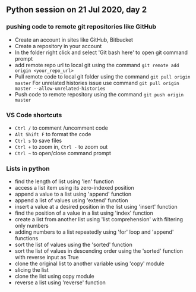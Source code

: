 ## Python session on 21 Jul 2020, day 2

### pushing code to remote git repositories like GitHub
* Create an account in sites like GitHub, Bitbucket
* Create a repository in your account
* In the folder right click and select 'Git bash here' to open git command prompt
* add remote repo url to local git using the command ```git remote add origin <your_repo_url>```
* Pull remote code to local git folder using the command ```git pull origin master```
For unrelated histories issue use command ```git pull origin master --allow-unrelated-histories```
* Push code to remote repository using the command ```git push origin master```

### VS Code shortcuts
* ```Ctrl /``` to comment /uncomment code
* ```Alt Shift F``` to format the code
* ```Ctrl s``` to save files
* ```Ctrl +``` to zoom in, ```Ctrl -``` to zoom out
* ```Ctrl ~``` to open/close command prompt

### Lists in python
* find the length of list using 'len' function
* access a list item using its zero-indexed position
* append a value to a list using 'append' function
* append a list of values using 'extend' function
* insert a value at a desired position in the list using 'insert' function
* find the position of a value in a list using 'index' function
* create a list from another list using 'list comprehension' with filtering only numbers
* adding numbers to a list repeatedly using 'for' loop and 'append' functions
* sort the list of values using the 'sorted' function
* sort the list of values in descending order using the 'sorted' function with reverse input as True
* clone the original list to another variable using 'copy' module
* slicing the list
* clone the list using copy module
* reverse a list using 'reverse' function
